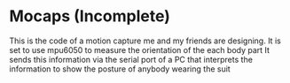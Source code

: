 # Mocaps (Incomplete)
This is the code of a motion capture me and my friends are designing. It is set to use mpu6050 to measure the orientation of the each body part
It sends this information via the serial port of a PC that interprets the information to show the posture of anybody wearing the suit
